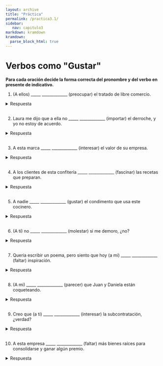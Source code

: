 ```yaml
---
layout: archive
title: "Práctica"
permalink: /practica3.1/
sidebar:
   nav: capitulo3
markdown: kramdown
kramdown:
  parse_block_html: true
---
```


# Verbos como "Gustar"

**Para cada oración decide la forma correcta del pronombre y del verbo en presente de indicativo.**

1. (A ellos) _____  _____________ (preocupar) el tratado de libre comercio.  
<details><summary markdown="span">Respuesta</summary>
  les preocupa
</details>
<br/>


2. Laura me dijo que a ella no _____  _____________ (importar) el derroche, y yo no estoy de acuerdo.
<details><summary markdown="span">Respuesta</summary>
  le importa  
</details>
<br/>

3. A esta marca _____  _____________ (interesar) el valor de su empresa.
<details><summary markdown="span">Respuesta</summary>   
  le interesa
</details>
<br/>

4. A los clientes de esta confitería _____  _____________ (fascinar) las recetas que preparan.
<details><summary markdown="span">Respuesta</summary>
  les fascinan  
</details>
<br/>

5. A nadie _____  _____________ (gustar) el condimento que usa este cocinero.
<details><summary markdown="span">Respuesta</summary>
  le gusta  
</details>
<br/>

6. (A ti) no _____  _____________ (molestar) si me demoro, ¿no?
<details><summary markdown="span">Respuesta</summary>
  te molesta  
</details>
<br/>

7. Quería escribir un poema, pero siento que hoy (a mi) _____  _____________ (faltar) inspiración.
<details><summary markdown="span">Respuesta</summary>
  me falta  
</details>
<br/>

8. (A mi) _____  _____________ (parecer) que Juan y Daniela están coqueteando.
<details><summary markdown="span">Respuesta</summary>
  me parece  
</details>
<br/>

9. Creo que (a ti) _____  _____________ (interesar) la subcontratación, ¿verdad?
<details><summary markdown="span">Respuesta</summary>
  te interesa  
</details>
<br/>

10. A esta empresa _____  _____________ (faltar) más bienes raíces para consolidarse y ganar algún premio.
<details><summary markdown="span">Respuesta</summary>
  le faltan  
</details>
<br/>
